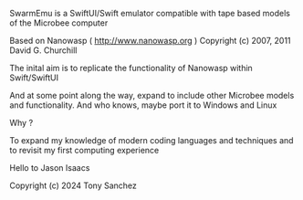 
SwarmEmu is a SwiftUI/Swift emulator compatible with tape based models of the Microbee computer

Based on Nanowasp ( http://www.nanowasp.org )
Copyright (c) 2007, 2011 David G. Churchill

The inital aim is to replicate the functionality of Nanowasp within Swift/SwiftUI

And at some point along the way, expand to include other Microbee models and functionality.
And who knows, maybe port it to Windows and Linux

Why ?

To expand my knowledge of modern coding languages and techniques and to revisit my first computing experience

Hello to Jason Isaacs

Copyright (c) 2024 Tony Sanchez
